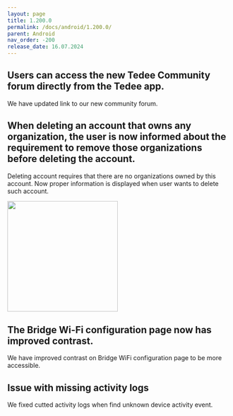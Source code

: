 ```yaml
---
layout: page
title: 1.200.0
permalink: /docs/android/1.200.0/
parent: Android
nav_order: -200
release_date: 16.07.2024
---
```


## Users can access the new Tedee Community forum directly from the Tedee app.
We have updated link to our new community forum.

## When deleting an account that owns any organization, the user is now informed about the requirement to remove those organizations before deleting the account.
Deleting account requires that there are no organizations owned by this account. Now proper information is displayed when user wants to delete such account.

<img src="/tedee-release-notes/docs/android/assets/1.200.0_delete_account_orgs.png" width="250">

## The Bridge Wi-Fi configuration page now has improved contrast.
We have improved contrast on Bridge WiFi configuration page to be more accessible.

## Issue with missing activity logs
We fixed cutted activity logs when find unknown device activity event.